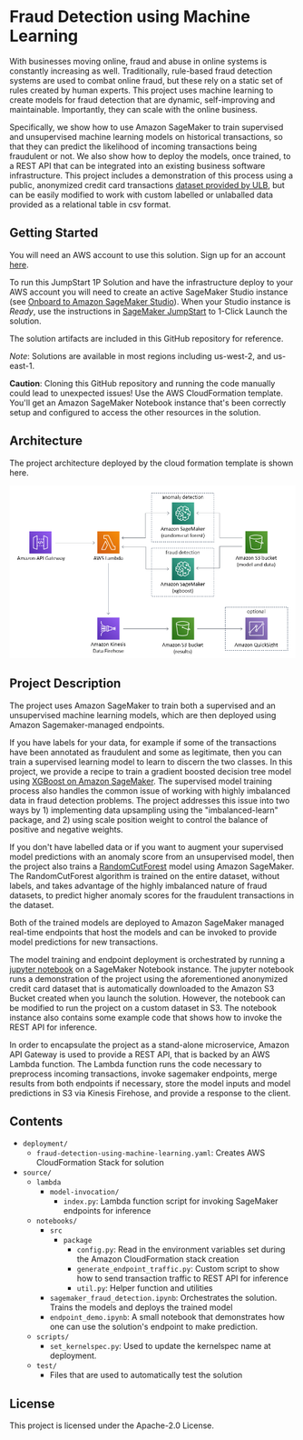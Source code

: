 # Fraud Detection using Machine Learning

With businesses moving online, fraud and abuse in online systems is constantly increasing as well. Traditionally, rule-based fraud detection systems are used to combat online fraud, but these rely on a static set of rules created by human experts. This project uses machine learning to create models for fraud detection that are dynamic, self-improving and maintainable. Importantly, they can scale with the online business.

Specifically, we show how to use Amazon SageMaker to train supervised and unsupervised machine learning models on historical transactions, so that they can predict the likelihood of incoming transactions being fraudulent or not. We also show how to deploy the models, once trained, to a REST API that can be integrated into an existing business software infrastructure. This project includes a demonstration of this process using a public, anonymized credit card transactions [dataset provided by ULB](https://www.kaggle.com/mlg-ulb/creditcardfraud), but can be easily modified to work with custom labelled or unlaballed data provided as a relational table in csv format.

## Getting Started

You will need an AWS account to use this solution. Sign up for an account [here](https://aws.amazon.com/).

To run this JumpStart 1P Solution and have the infrastructure deploy to your AWS account you will need to create an active SageMaker Studio instance (see [Onboard to Amazon SageMaker Studio](https://docs.aws.amazon.com/sagemaker/latest/dg/gs-studio-onboard.html)). When your Studio instance is *Ready*, use the instructions in [SageMaker JumpStart](https://docs.aws.amazon.com/sagemaker/latest/dg/studio-jumpstart.html) to 1-Click Launch the solution.

The solution artifacts are included in this GitHub repository for reference.

*Note*: Solutions are available in most regions including us-west-2, and us-east-1.

**Caution**: Cloning this GitHub repository and running the code manually could lead to unexpected issues! Use the AWS CloudFormation template. You'll get an Amazon SageMaker Notebook instance that's been correctly setup and configured to access the other resources in the solution.

## Architecture

The project architecture deployed by the cloud formation template is shown here.

![](deployment/architecture.png)

## Project Description
The project uses Amazon SageMaker to train both a supervised and an unsupervised machine learning models, which are then deployed using Amazon Sagemaker-managed endpoints.

If you have labels for your data, for example if some of the transactions have been annotated as fraudulent and some as legitimate, then you can train a supervised learning model to learn to discern the two classes. In this project, we provide a recipe to train a gradient boosted decision tree model using [XGBoost on Amazon SageMaker](https://docs.aws.amazon.com/sagemaker/latest/dg/xgboost.html). The supervised model training process also handles the common issue of working with highly imbalanced data in fraud detection problems. The project addresses this issue into two ways by 1) implementing data upsampling using the "imbalanced-learn" package, and 2) using scale position weight to control the balance of positive and negative weights.

If you don't have labelled data or if you want to augment your supervised model predictions with an anomaly score from an unsupervised model, then the project also trains a [RandomCutForest](https://docs.aws.amazon.com/sagemaker/latest/dg/randomcutforest.html) model using Amazon SageMaker. The RandomCutForest algorithm is trained on the entire dataset, without labels, and takes advantage of the highly imbalanced nature of fraud datasets, to predict higher anomaly scores for the fraudulent transactions in the dataset.

Both of the trained models are deployed to Amazon SageMaker managed real-time endpoints that host the models and can be invoked to provide model predictions for new transactions.

The model training and endpoint deployment is orchestrated by running a [jupyter notebook](source/notebooks/sagemaker_fraud_detection.ipynb) on a SageMaker Notebook instance. The jupyter notebook runs a demonstration of the project using the aforementioned anonymized credit card dataset that is automatically downloaded to the Amazon S3 Bucket created when you launch the solution. However, the notebook can be modified to run the project on a custom dataset in S3. The notebook instance also contains some example code that shows how to invoke the REST API for inference.

In order to encapsulate the project as a stand-alone microservice, Amazon API Gateway is used to provide a REST API, that is backed by an AWS Lambda function. The Lambda function runs the code necessary to preprocess incoming transactions, invoke sagemaker endpoints, merge results from both endpoints if necessary, store the model inputs and model predictions in S3 via Kinesis Firehose, and provide a response to the client.

## Contents

* `deployment/`
  * `fraud-detection-using-machine-learning.yaml`: Creates AWS CloudFormation Stack for solution
* `source/`
  * `lambda`
    * `model-invocation/`
      * `index.py`: Lambda function script for invoking SageMaker endpoints for inference
  * `notebooks/`
    * `src`
      * `package`
        * `config.py`: Read in the environment variables set during the Amazon CloudFormation stack creation
        * `generate_endpoint_traffic.py`: Custom script to show how to send transaction traffic to REST API for inference
        * `util.py`: Helper function and utilities
    * `sagemaker_fraud_detection.ipynb`: Orchestrates the solution. Trains the models and deploys the trained model
    * `endpoint_demo.ipynb`: A small notebook that demonstrates how one can use the solution's endpoint to make prediction.
  * `scripts/`
    * `set_kernelspec.py`: Used to update the kernelspec name at deployment.
  * `test/`
    * Files that are used to automatically test the solution


## License

This project is licensed under the Apache-2.0 License.


